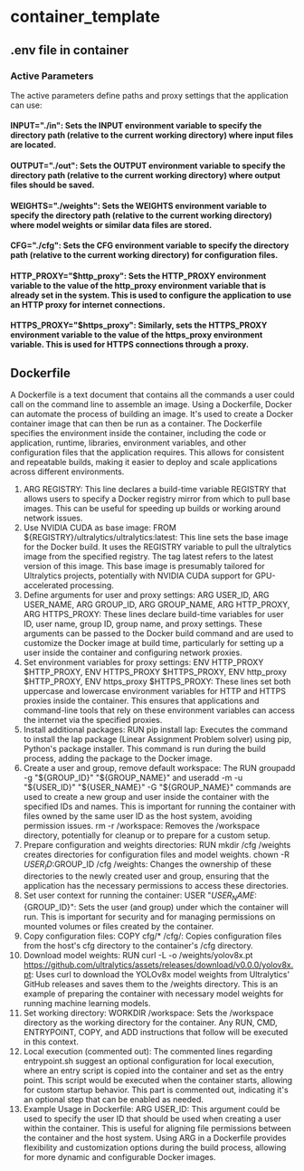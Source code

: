 # container_template

## .env file in container

### Active Parameters
The active parameters define paths and proxy settings that the application can use:

#### INPUT="./in": Sets the INPUT environment variable to specify the directory path (relative to the current working directory) where input files are located.

#### OUTPUT="./out": Sets the OUTPUT environment variable to specify the directory path (relative to the current working directory) where output files should be saved.

#### WEIGHTS="./weights": Sets the WEIGHTS environment variable to specify the directory path (relative to the current working directory) where model weights or similar data files are stored.

#### CFG="./cfg": Sets the CFG environment variable to specify the directory path (relative to the current working directory) for configuration files.

#### HTTP_PROXY="$http_proxy": Sets the HTTP_PROXY environment variable to the value of the http_proxy environment variable that is already set in the system. This is used to configure the application to use an HTTP proxy for internet connections.

#### HTTPS_PROXY="$https_proxy": Similarly, sets the HTTPS_PROXY environment variable to the value of the https_proxy environment variable. This is used for HTTPS connections through a proxy.

## Dockerfile
A Dockerfile is a text document that contains all the commands a user could call on the command line to assemble an image. Using a Dockerfile, Docker can automate the process of building an image. It's used to create a Docker container image that can then be run as a container. The Dockerfile specifies the environment inside the container, including the code or application, runtime, libraries, environment variables, and other configuration files that the application requires. This allows for consistent and repeatable builds, making it easier to deploy and scale applications across different environments.
1. ARG REGISTRY: This line declares a build-time variable REGISTRY that allows users to specify a Docker registry mirror from which to pull base images. This can be useful for speeding up builds or working around network issues.
2. Use NVIDIA CUDA as base image: FROM ${REGISTRY}/ultralytics/ultralytics:latest: This line sets the base image for the Docker build. It uses the REGISTRY variable to pull the ultralytics image from the specified registry. The tag latest refers to the latest version of this image. This base image is presumably tailored for Ultralytics projects, potentially with NVIDIA CUDA support for GPU-accelerated processing.
3. Define arguments for user and proxy settings: ARG USER_ID, ARG USER_NAME, ARG GROUP_ID, ARG GROUP_NAME, ARG HTTP_PROXY, ARG HTTPS_PROXY: These lines declare build-time variables for user ID, user name, group ID, group name, and proxy settings. These arguments can be passed to the Docker build command and are used to customize the Docker image at build time, particularly for setting up a user inside the container and configuring network proxies.
4. Set environment variables for proxy settings: ENV HTTP_PROXY $HTTP_PROXY, ENV HTTPS_PROXY $HTTPS_PROXY, ENV http_proxy $HTTP_PROXY, ENV https_proxy $HTTPS_PROXY: These lines set both uppercase and lowercase environment variables for HTTP and HTTPS proxies inside the container. This ensures that applications and command-line tools that rely on these environment variables can access the internet via the specified proxies.
5. Install additional packages: RUN pip install lap: Executes the command to install the lap package (Linear Assignment Problem solver) using pip, Python's package installer. This command is run during the build process, adding the package to the Docker image.
6. Create a user and group, remove default workspace: The RUN groupadd -g "${GROUP_ID}" "${GROUP_NAME}" and useradd -m -u "${USER_ID}" "${USER_NAME}" -G "${GROUP_NAME}" commands are used to create a new group and user inside the container with the specified IDs and names. This is important for running the container with files owned by the same user ID as the host system, avoiding permission issues. rm -r /workspace: Removes the /workspace directory, potentially for cleanup or to prepare for a custom setup.
7. Prepare configuration and weights directories: RUN mkdir /cfg /weights creates directories for configuration files and model weights. chown -R $USER_ID:$GROUP_ID /cfg /weights: Changes the ownership of these directories to the newly created user and group, ensuring that the application has the necessary permissions to access these directories.
8. Set user context for running the container: USER "${USER_NAME}:${GROUP_ID}": Sets the user (and group) under which the container will run. This is important for security and for managing permissions on mounted volumes or files created by the container.
9. Copy configuration files: COPY cfg/* /cfg/: Copies configuration files from the host's cfg directory to the container's /cfg directory.
10. Download model weights: RUN curl -L -o /weights/yolov8x.pt https://github.com/ultralytics/assets/releases/download/v0.0.0/yolov8x.pt: Uses curl to download the YOLOv8x model weights from Ultralytics' GitHub releases and saves them to the /weights directory. This is an example of preparing the container with necessary model weights for running machine learning models.
11. Set working directory: WORKDIR /workspace: Sets the /workspace directory as the working directory for the container. Any RUN, CMD, ENTRYPOINT, COPY, and ADD instructions that follow will be executed in this context.
12. Local execution (commented out): The commented lines regarding entrypoint.sh suggest an optional configuration for local execution, where an entry script is copied into the container and set as the entry point. This script would be executed when the container starts, allowing for custom startup behavior. This part is commented out, indicating it's an optional step that can be enabled as needed.
13. Example Usage in Dockerfile: ARG USER_ID: This argument could be used to specify the user ID that should be used when creating a user within the container. This is useful for aligning file permissions between the container and the host system. Using ARG in a Dockerfile provides flexibility and customization options during the build process, allowing for more dynamic and configurable Docker images.



